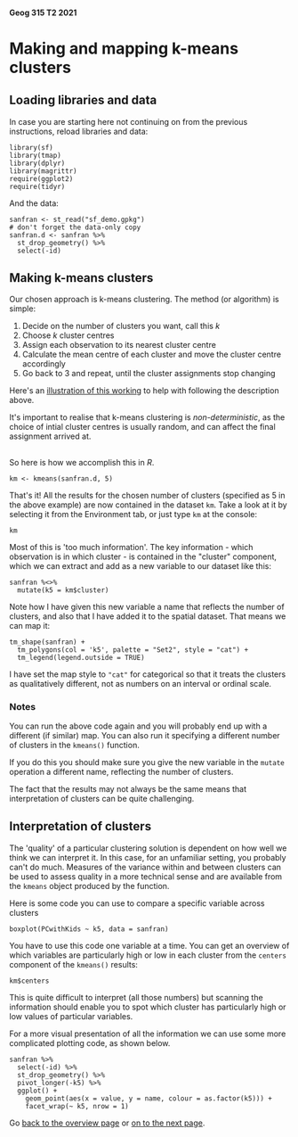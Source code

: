 #### Geog 315 T2 2021
# Making and mapping k-means clusters
## Loading libraries and data
In case you are starting here not continuing on from the previous instructions, reload libraries and data:

```{r}
library(sf)
library(tmap)
library(dplyr)
library(magrittr)
require(ggplot2)
require(tidyr)
```

And the data:

```{r}
sanfran <- st_read("sf_demo.gpkg")
# don't forget the data-only copy
sanfran.d <- sanfran %>%
  st_drop_geometry() %>%
  select(-id)
```

## Making k-means clusters
Our chosen approach is k-means clustering. The method (or algorithm) is simple:

1. Decide on the number of clusters you want, call this *k*
2. Choose *k* cluster centres
3. Assign each observation to its nearest cluster centre
4. Calculate the mean centre of each cluster and move the cluster centre accordingly
5. Go back to 3 and repeat, until the cluster assignments stop changing

Here's an [illustration of this working](https://kkevsterrr.github.io/K-Means/) to help with following the description above.

It's important to realise that k-means clustering is _non-deterministic_, as the choice of intial cluster centres is usually random, and can affect the final assignment arrived at.

##
So here is how we accomplish this in _R_.
```{r}
km <- kmeans(sanfran.d, 5)
```

That's it! All the results for the chosen number of clusters (specified as 5 in the above example) are now contained in the dataset `km`. Take a look at it by selecting it from the Environment tab, or just type `km` at the console:

```{r}
km
```

Most of this is 'too much information'. The key information - which observation is in which cluster - is contained in the "cluster" component, which we can extract and add as a new variable to our dataset like this:

```{r}
sanfran %<>%
  mutate(k5 = km$cluster)
```

Note how I have given this new variable a name that reflects the number of clusters, and also that I have added it to the spatial dataset. That means we can map it:

```{r}
tm_shape(sanfran) +
  tm_polygons(col = 'k5', palette = "Set2", style = "cat") +
  tm_legend(legend.outside = TRUE)
```

I have set the map style to `"cat"` for categorical so that it treats the clusters as qualitatively different, not as numbers on an interval or ordinal scale.

### Notes
You can run the above code again and you will probably end up with a different (if similar) map. You can also run it specifying a different number of clusters in the `kmeans()` function.

If you do this you should make sure you give the new variable in the `mutate` operation a different name, reflecting the number of clusters.

The fact that the results may not always be the same means that interpretation of clusters can be quite challenging.

## Interpretation of clusters
The 'quality' of a particular clustering solution is dependent on how well we think we can interpret it. In this case, for an unfamiliar setting, you probably can't do much. Measures of the variance within and between clusters can be used to assess quality in a more technical sense and are available from the `kmeans` object produced by the function.

Here is some code you can use to compare a specific variable across clusters

```{r}
boxplot(PCwithKids ~ k5, data = sanfran)
```

You have to use this code one variable at a time. You can get an overview of which variables are particularly high or low in each cluster from the `centers` component of the `kmeans()` results:

```{r}
km$centers
```

This is quite difficult to interpret (all those numbers) but scanning the information should enable you to spot which cluster has particularly high or low values of particular variables.

For a more visual presentation of all the information we can use some more complicated plotting code, as shown below.

```{r}
sanfran %>%
  select(-id) %>%
  st_drop_geometry() %>%
  pivot_longer(-k5) %>%
  ggplot() +
    geom_point(aes(x = value, y = name, colour = as.factor(k5))) +
    facet_wrap(~ k5, nrow = 1)
```

Go [back to the overview page](README.md) or [on to the next page](clustering-analysis-03-wellington-commuter-data.md).

